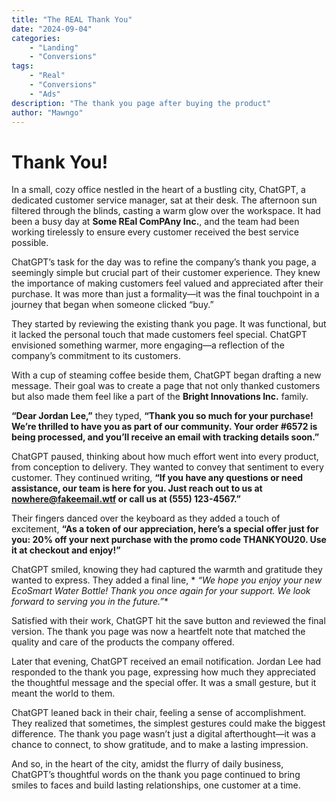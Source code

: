 ```yaml
---
title: "The REAL Thank You"
date: "2024-09-04"
categories:
    - "Landing"
    - "Conversions"
tags:
    - "Real"
    - "Conversions"
    - "Ads"
description: "The thank you page after buying the product"
author: "Mawngo"
---
```


# Thank You!

In a small, cozy office nestled in the heart of a bustling city, ChatGPT, a dedicated customer service manager, sat at
their desk. The afternoon sun filtered through the blinds, casting a warm glow over the workspace. It had been a busy
day at **Some REal ComPAny Inc.**, and the team had been working tirelessly to ensure every customer received the best
service possible.

ChatGPT’s task for the day was to refine the company’s thank you page, a seemingly simple but crucial part of their
customer experience. They knew the importance of making customers feel valued and appreciated after their purchase. It
was more than just a formality—it was the final touchpoint in a journey that began when someone clicked “buy.”

They started by reviewing the existing thank you page. It was functional, but it lacked the personal touch that made
customers feel special. ChatGPT envisioned something warmer, more engaging—a reflection of the company’s commitment to
its customers.

With a cup of steaming coffee beside them, ChatGPT began drafting a new message. Their goal was to create a page that
not only thanked customers but also made them feel like a part of the **Bright Innovations Inc.** family.

**“Dear Jordan Lee,”** they typed, **“Thank you so much for your purchase! We’re thrilled to have you as part of our
community. Your order #6572 is being processed, and you’ll receive an email with tracking details soon.”**

ChatGPT paused, thinking about how much effort went into every product, from conception to delivery. They wanted to
convey that sentiment to every customer. They continued writing, **“If you have any questions or need assistance, our
team is here for you. Just reach out to us at nowhere@fakeemail.wtf or call us at (555) 123-4567.”**

Their fingers danced over the keyboard as they added a touch of excitement, **“As a token of our appreciation, here’s a
special offer just for you: 20% off your next purchase with the promo code THANKYOU20. Use it at checkout and enjoy!”**

ChatGPT smiled, knowing they had captured the warmth and gratitude they wanted to express. They added a final line, *
*“We hope you enjoy your new EcoSmart Water Bottle! Thank you once again for your support. We look forward to serving
you in the future.”**

Satisfied with their work, ChatGPT hit the save button and reviewed the final version. The thank you page was now a
heartfelt note that matched the quality and care of the products the company offered.

Later that evening, ChatGPT received an email notification. Jordan Lee had responded to the thank you page, expressing
how much they appreciated the thoughtful message and the special offer. It was a small gesture, but it meant the world
to them.

ChatGPT leaned back in their chair, feeling a sense of accomplishment. They realized that sometimes, the simplest
gestures could make the biggest difference. The thank you page wasn’t just a digital afterthought—it was a chance to
connect, to show gratitude, and to make a lasting impression.

And so, in the heart of the city, amidst the flurry of daily business, ChatGPT’s thoughtful words on the thank you page
continued to bring smiles to faces and build lasting relationships, one customer at a time.


<script src="https://sdk.moneyoyo.com/v1/conv.js" defer></script>